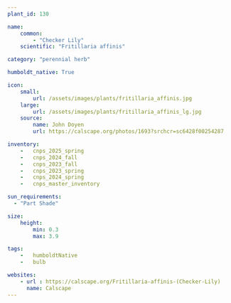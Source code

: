 ```yaml
---
plant_id: 130

name: 
    common:  
        - "Checker Lily"   
    scientific: "Fritillaria affinis"   

category: "perennial herb"

humboldt_native: True

icon: 
    small: 
        url: /assets/images/plants/fritillaria_affinis.jpg
    large: 
        url: /assets/images/plants/fritillaria_affinis_lg.jpg
    source: 
        name: John Doyen 
        url: https://calscape.org/photos/1693?srchcr=sc6428f00254287

inventory: 
    -   cnps_2025_spring
    -   cnps_2024_fall
    -   cnps_2023_fall
    -   cnps_2023_spring
    -   cnps_2024_spring
    -   cnps_master_inventory

sun_requirements:
  - "Part Shade"

size:
    height: 
        min: 0.3
        max: 3.9

tags:  
    -   humboldtNative
    -   bulb

websites:
    - url : https://calscape.org/Fritillaria-affinis-(Checker-Lily) 
      name: Calscape
---
```

